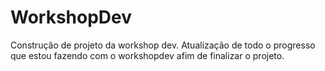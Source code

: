 # WorkshopDev
Construção de projeto da workshop dev.
Atualização de todo o progresso que estou fazendo com o workshopdev afim de finalizar o projeto.
